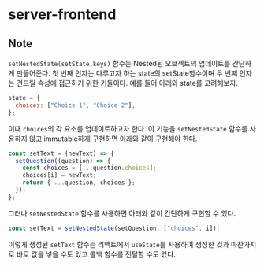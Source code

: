 # server-frontend

## Note

`setNestedState(setState,keys)` 함수는 Nested된 오브젝트의 업데이트를 간단하게 만들어준다. 첫 번째 인자는 다루고자 하는 state의 setState함수이며 두 번째 인자는 건드릴 속성에 접근하기 위한 키들이다. 예를 들어 아래와 state를 고려해보자.

```js
state = {
  choices: ["Choice 1", "Choice 2"],
};
```

이때 `choices`의 각 요소를 업데이트하고자 한다. 이 기능을 `setNestedState` 함수를 사용하지 않고 immutable하게 구현하면 아래와 같이 구현해야 한다.

```js
const setText = (newText) => {
  setQuestion((question) => {
    const choices = [...question.choices];
    choices[i] = newText;
    return { ...question, choices };
  });
};
```

그러나 `setNestedState` 함수를 사용하면 아래와 같이 간단하게 구현할 수 있다.

```js
const setText = setNestedState(setQuestion, ["choices", i]);
```

이렇게 생성된 `setText` 함수는 리액트에서 `useState`를 사용하여 생성한 것과 마찬가지로 바로 값을 넣을 수도 있고 콜백 함수를 전달할 수도 있다.
